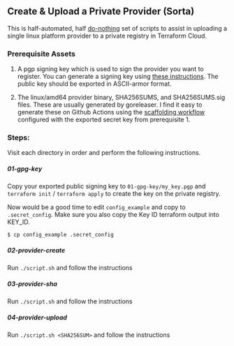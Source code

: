 ## Create & Upload a Private Provider (Sorta)

This is half-automated, half [do-nothing](https://blog.danslimmon.com/2019/07/15/do-nothing-scripting-the-key-to-gradual-automation") set of scripts to assist in uploading a single linux platform provider to a private registry in Terraform Cloud.

### Prerequisite Assets

1. A pgp signing key which is used to sign the provider you want to register. You can generate a signing key using [these instructions](https://developer.hashicorp.com/terraform/tutorials/providers-plugin-framework/providers-plugin-framework-release-publish#generate-gpg-signing-key). The public key should be exported in ASCII-armor format.

2. The linux/amd64 provider binary, SHA256SUMS, and SHA256SUMS.sig files. These are usually generated by goreleaser. I find it easy to generate these on Github Actions using the [scaffolding workflow](https://github.com/hashicorp/terraform-provider-scaffolding-framework/blob/main/.github/workflows/release.yml) configured with the exported secret key from prerequisite 1.

### Steps:

Visit each directory in order and perform the following instructions.

##### 01-gpg-key

Copy your exported public signing key to `01-gpg-key/my_key.pgp` and `terraform init` / `terraform apply` to create the key on the private registry.

Now would be a good time to edit `config_example` and copy to `.secret_config`. Make sure you also copy the Key ID terraform output into KEY_ID.

`$ cp config_example .secret_config`

##### 02-provider-create

Run `./script.sh` and follow the instructions

##### 03-provider-sha

Run `./script.sh` and follow the instructions

##### 04-provider-upload

Run `./script.sh <SHA256SUM>` and follow the instructions
